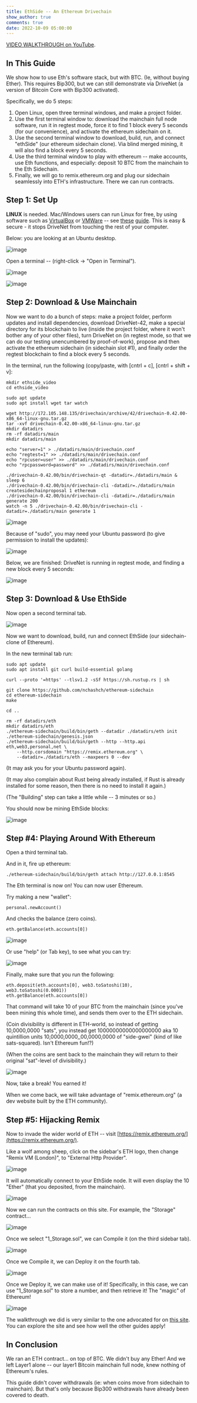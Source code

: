 ```yaml
---
title: EthSide -- An Ethereum Drivechain
show_author: true
comments: true
date: 2022-10-09 05:00:00
---
```



[VIDEO WALKTHROUGH on YouTube](https://youtu.be/B2cmR2Vz-s0).

## In This Guide

We show how to use Eth's software stack, but with BTC. (Ie, without buying Ether). This requires Bip300, but we can still demonstrate via DriveNet (a version of Bitcoin Core with Bip300 activated).

Specifically, we do 5 steps:

1. Open Linux, open three terminal windows, and make a project folder.
2. Use the first terminal window to: download the mainchain full node software, run it in regtest mode, force it to find 1 block every 5 seconds (for our convenience), and activate the ethereum sidechain on it.
3. Use the second terminal window to download, build, run, and connect "ethSide" (our ethereum sidechain clone). Via blind merged mining, it will also find a block every 5 seconds.
4. Use the third terminal window to play with ethereum -- make accounts, use Eth functions, and especially: deposit 10 BTC from the mainchain to the Eth Sidechain.
5. Finally, we will go to remix.ethereum.org and plug our sidechain seamlessly into ETH's infrastructure. There we can run contracts.


## Step 1: Set Up

**LINUX** is needed. Mac/Windows users can run Linux for free, by using software such as [VirtualBox](https://www.virtualbox.org/) or [VMWare](https://www.vmware.com/products/fusion.html) -- see [these](https://www.wikihow.com/Install-Ubuntu-on-VirtualBox) [guide](https://graspingtech.com/vmware-fusion-ubuntu-20.04/). This is easy & secure - it stops DriveNet from touching the rest of your computer.

Below: you are looking at an Ubuntu desktop.

![image](/media/ethside-guide/1.png)

Open a terminal -- (right-click -> "Open in Terminal").

![image](/media/ethside-guide/2.png)

![image](/media/ethside-guide/3.png)


## Step 2: Download & Use Mainchain

Now we want to do a bunch of steps: make a project folder, perform updates and install dependencies, download DriveNet-42, make a special directory for its blockchain to live (inside the project folder, where it won't bother any of your other files), turn DriveNet on (in regtest mode, so that we can do our testing unencumbered by proof-of-work), propose and then activate the ethereum sidechain (in sidechain slot #1), and finally order the regtest blockchain to find a block every 5 seconds.

In the terminal, run the following (copy/paste, with [cntrl + c], [cntrl + shift + v]:

    mkdir ethside_video
	cd ethside_video
    
	sudo apt update
	sudo apt install wget tar watch
    
	wget http://172.105.148.135/drivechain/archive/42/drivechain-0.42.00-x86_64-linux-gnu.tar.gz
    tar -xvf drivechain-0.42.00-x86_64-linux-gnu.tar.gz
    mkdir datadirs
    rm -rf datadirs/main
    mkdir datadirs/main
    
    echo "server=1" > ./datadirs/main/drivechain.conf
    echo "regtest=1" >> ./datadirs/main/drivechain.conf
    echo "rpcuser=user" >> ./datadirs/main/drivechain.conf
    echo "rpcpassword=password" >> ./datadirs/main/drivechain.conf
    
    ./drivechain-0.42.00/bin/drivechain-qt -datadir=./datadirs/main &
    sleep 6
    ./drivechain-0.42.00/bin/drivechain-cli -datadir=./datadirs/main createsidechainproposal 1 ethereum
    ./drivechain-0.42.00/bin/drivechain-cli -datadir=./datadirs/main generate 200
    watch -n 5 ./drivechain-0.42.00/bin/drivechain-cli -datadir=./datadirs/main generate 1

![image](/media/ethside-guide/4.png)

Because of "sudo", you may need your Ubuntu password (to give permission to install the updates):

![image](/media/ethside-guide/5.png)

Below, we are finished: DriveNet is running in regtest mode, and finding a new block every 5 seconds:

![image](/media/ethside-guide/6.png)

## Step 3: Download & Use EthSide

Now open a second terminal tab.

![image](/media/ethside-guide/7.png)

Now we want to download, build, run and connect EthSide (our sidechain-clone of Ethereum).

In the new terminal tab run:
  
    sudo apt update
    sudo apt install git curl build-essential golang
    
    curl --proto '=https' --tlsv1.2 -sSf https://sh.rustup.rs | sh
    
    git clone https://github.com/nchashch/ethereum-sidechain
    cd ethereum-sidechain
    make
    
    cd ..
    
    rm -rf datadirs/eth
    mkdir datadirs/eth
    ./ethereum-sidechain/build/bin/geth --datadir ./datadirs/eth init ./ethereum-sidechain/genesis.json
    ./ethereum-sidechain/build/bin/geth --http --http.api eth,web3,personal,net \
        --http.corsdomain "https://remix.ethereum.org" \
        --datadir=./datadirs/eth --maxpeers 0 --dev

(It may ask you for your Ubuntu password again).

(It may also complain about Rust being already installed, if Rust is already installed for some reason, then there is no need to install it again.)

(The "Building" step can take a little while -- 3 minutes or so.)

You should now be mining EthSide blocks:

![image](/media/ethside-guide/8.png)

## Step #4: Playing Around With Ethereum

Open a third terminal tab.

And in it, fire up ethereum:

    ./ethereum-sidechain/build/bin/geth attach http://127.0.0.1:8545

The Eth terminal is now on! You can now user Ethereum.

Try making a new "wallet":

    personal.newAccount()

And checks the balance (zero coins).

    eth.getBalance(eth.accounts[0])

![image](/media/ethside-guide/9.png)

Or use "help" (or Tab key), to see what you can try:

![image](/media/ethside-guide/10.png)

Finally, make sure that you run the following:

    eth.deposit(eth.accounts[0], web3.toSatoshi(10), web3.toSatoshi(0.0001))
    eth.getBalance(eth.accounts[0])

That command will take 10 of your BTC from the mainchain (since you've been mining this whole time), and sends them over to the ETH sidechain.

(Coin divisibility is different in ETH-world, so instead of getting 10,0000,0000 "sats", you instead get 10000000000000000000 aka 10 quintillion units 10,0000,0000,,00,0000,0000 of "side-gwei" (kind of like sats-squared). Isn't Ethereum fun!?)

(When the coins are sent back to the mainchain they will return to their original "sat"-level of divisibility.)

![image](/media/ethside-guide/11.png)

Now, take a break! You earned it!

When we come back, we will take advantage of "remix.ethereum.org" (a dev website built by the ETH community).

## Step #5: Hijacking Remix

Now to invade the wider world of ETH -- visit [https://remix.ethereum.org/](https://remix.ethereum.org/).

Like a wolf among sheep, click on the sidebar's ETH logo, then change "Remix VM (London)", to "External Http Provider".

![image](/media/ethside-guide/12.png)

It will automatically connect to your EthSide node. It will even display the 10 "Ether" (that you deposited, from the mainchain).

![image](/media/ethside-guide/13.png)

Now we can run the contracts on this site. For example, the "Storage" contract...

![image](/media/ethside-guide/14.png)

Once we select "1_Storage.sol", we can Compile it (on the third sidebar tab).

![image](/media/ethside-guide/15.png)

Once we Compile it, we can Deploy it on the fourth tab.

![image](/media/ethside-guide/16.png)

Once we Deploy it, we can make use of it! Specifically, in this case, we can use "1_Storage.sol" to store a number, and then retrieve it! The "magic" of Ethereum!

![image](/media/ethside-guide/17.png)

The walkthrough we did is very similar to the one advocated for on [this site](https://geth.ethereum.org/docs/getting-started/dev-mode). You can explore the site and see how well the other guides apply!

## In Conclusion

We ran an ETH contract... on top of BTC. We didn't buy any Ether! And we left Layer1 alone -- our layer1 Bitcoin mainchain full node, knew nothing of Ethereum's rules.

This guide didn't cover withdrawals (ie: when coins move from sidechain to mainchain). But that's only because Bip300 withdrawals have already been covered to death.
